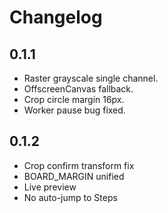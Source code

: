 # Changelog
## 0.1.1
- Raster grayscale single channel.
- OffscreenCanvas fallback.
- Crop circle margin 16px.
- Worker pause bug fixed.

## 0.1.2
- Crop confirm transform fix
- BOARD_MARGIN unified
- Live preview
- No auto-jump to Steps
